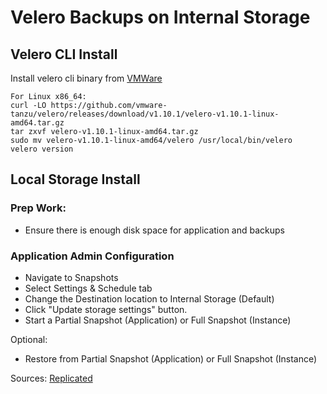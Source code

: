 # Velero Backups on Internal Storage

## Velero CLI Install

Install velero cli binary from [VMWare](https://github.com/vmware-tanzu/velero/releases)

```
For Linux x86_64:
curl -LO https://github.com/vmware-tanzu/velero/releases/download/v1.10.1/velero-v1.10.1-linux-amd64.tar.gz
tar zxvf velero-v1.10.1-linux-amd64.tar.gz
sudo mv velero-v1.10.1-linux-amd64/velero /usr/local/bin/velero
velero version
```

## Local Storage Install

### Prep Work:

- Ensure there is enough disk space for application and backups

### Application Admin Configuration

- Navigate to Snapshots
- Select Settings & Schedule tab
- Change the Destination location to Internal Storage (Default)
- Click "Update storage settings" button.
- Start a Partial Snapshot (Application) or Full Snapshot (Instance)

Optional:

- Restore from Partial Snapshot (Application) or Full Snapshot (Instance)

Sources: [Replicated](https://docs.replicated.com/enterprise/snapshots-config-workflow)
